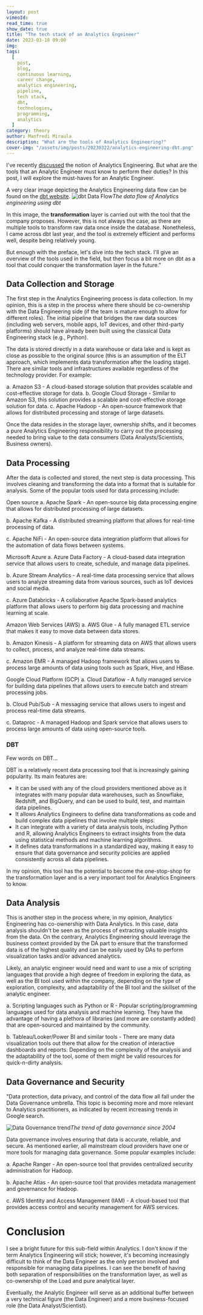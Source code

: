 ```yaml
---
layout: post
vimeoId: 
read_time: true
show_date: true
title: "The tech stack of an Analytics Engeineer"
date: 2023-03-18 09:00
img: 
tags:
  [
    post,
    blog,
    continuous learning, 
    career change, 
    analytics engineering, 
    pipeline, 
    tech stack, 
    dbt, 
    technologies, 
    programming, 
    analytics
  ]
category: theory
author: Manfredi Miraula
description: "What are the tools of Analytics Engineering?"
cover-img: "/assets/img/posts/20230322/analytics-engineering-dbt.png"
---
```

I've recently [discussed](posts/2023-03-07-what-is-analytics-engineering.md) the notion of Analytics Engineering. But what are the tools that an Analytic Engineer must know to perform their duties? In this post, I will explore the must-haves for an Analytic Engineer.

A very clear image depicting the Analytics Engineering data flow can be found on the [dbt website](https://www.getdbt.com/). 
![dbt Data Flow](/assets/img/posts/20230322/analytics-engineering-dbt.png)_The data flow of Analytics engineering using dbt_

In this image, the **transformation** layer is carried out with the tool that the company proposes. However, this is not always the case, as there are multiple tools to transform raw data once inside the database. Nonetheless, I came across dbt last year, and the tool is extremely efficient and performs well, despite being relatively young.

But enough with the preface, let's dive into the tech stack. I'll give an overview of the tools used in the field, but then focus a bit more on dbt as a tool that could conquer the transformation layer in the future."


## Data Collection and Storage
The first step in the Analytics Engineering process is data collection. In my opinion, this is a step in the process where there should be co-ownership with the Data Engineering side (if the team is mature enough to allow for different roles). The initial pipeline that bridges the raw data sources (including web servers, mobile apps, IoT devices, and other third-party platforms) should have already been built using the classical Data Engineering stack (e.g., Python).

The data is stored directly in a data warehouse or data lake and is kept as close as possible to the original source (this is an assumption of the ELT approach, which implements data transformation after the loading stage). There are similar tools and infrastructures available regardless of the technology provider. For example:

a. Amazon S3 - A cloud-based storage solution that provides scalable and cost-effective storage for data.
b. Google Cloud Storage - Similar to Amazon S3, this solution provides a scalable and cost-effective storage solution for data.
c. Apache Hadoop - An open-source framework that allows for distributed processing and storage of large datasets.

Once the data resides in the storage layer, ownership shifts, and it becomes a pure Analytics Engineering responsibility to carry out the processing needed to bring value to the data consumers (Data Analysts/Scientists, Business owners).

## Data Processing
After the data is collected and stored, the next step is data processing. This involves cleaning and transforming the data into a format that is suitable for analysis. Some of the popular tools used for data processing include:

Open source
a. Apache Spark - An open-source big data processing engine that allows for distributed processing of large datasets.

b. Apache Kafka - A distributed streaming platform that allows for real-time processing of data.

c. Apache NiFi - An open-source data integration platform that allows for the automation of data flows between systems.

Microsoft Azure
a. Azure Data Factory - A cloud-based data integration service that allows users to create, schedule, and manage data pipelines.

b. Azure Stream Analytics - A real-time data processing service that allows users to analyze streaming data from various sources, such as IoT devices and social media.

c. Azure Databricks - A collaborative Apache Spark-based analytics platform that allows users to perform big data processing and machine learning at scale.

Amazon Web Services (AWS)
a. AWS Glue - A fully managed ETL service that makes it easy to move data between data stores.

b. Amazon Kinesis - A platform for streaming data on AWS that allows users to collect, process, and analyze real-time data streams.

c. Amazon EMR - A managed Hadoop framework that allows users to process large amounts of data using tools such as Spark, Hive, and HBase.

Google Cloud Platform (GCP)
a. Cloud Dataflow - A fully managed service for building data pipelines that allows users to execute batch and stream processing jobs.

b. Cloud Pub/Sub - A messaging service that allows users to ingest and process real-time data streams.

c. Dataproc - A managed Hadoop and Spark service that allows users to process large amounts of data using open-source tools.

### DBT
Few words on DBT...

DBT is a relatively recent data processing tool that is increasingly gaining popularity. Its main features are:

- It can be used with any of the cloud providers mentioned above as it integrates with many popular data warehouses, such as Snowflake, Redshift, and BigQuery, and can be used to build, test, and maintain data pipelines.
- It allows Analytics Engineers to define data transformations as code and build complex data pipelines that involve multiple steps.
- It can integrate with a variety of data analysis tools, including Python and R, allowing Analytics Engineers to extract insights from the data using statistical methods and machine learning algorithms.
- It defines data transformations in a standardized way, making it easy to ensure that data governance and security policies are applied consistently across all data pipelines.

In my opinion, this tool has the potential to become the one-stop-shop for the transformation layer and is a very important tool for Analytics Engineers to know.

## Data Analysis
This is another step in the process where, in my opinion, Analytics Engineering has co-ownership with Data Analytics. In this case, data analysis shouldn't be seen as the process of extracting valuable insights from the data. On the contrary, Analytics Engineering should leverage the business context provided by the DA part to ensure that the transformed data is of the highest quality and can be easily used by DAs to perform visualization tasks and/or advanced analytics.

Likely, an analytic engineer would need and want to use a mix of scripting languages that provide a high degree of freedom in exploring the data, as well as the BI tool used within the company, depending on the type of exploration, complexity, and adaptability of the BI tool and the skillset of the analytic engineer.

a. Scripting languages such as Python or R - Popular scripting/programming languages used for data analysis and machine learning. They have the advantage of having a plethora of libraries (and more are constantly added) that are open-sourced and maintained by the community.

b. Tableau/Looker/Power BI and similar tools - There are many data visualization tools out there that allow for the creation of interactive dashboards and reports. Depending on the complexity of the analysis and the adaptability of the tool, some of them might be valid resources for quick-n-dirty analysis.

## Data Governance and Security
"Data protection, data privacy, and control of the data flow all fall under the Data Governance umbrella. This topic is becoming more and more relevant to Analytics practitioners, as indicated by recent increasing trends in Google search.

![Data Governance trend](/assets/img/posts/20230322/data_governance.png)_The trend of data governance since 2004_

Data governance involves ensuring that data is accurate, reliable, and secure. As mentioned earlier, all mainstream cloud providers have one or more tools for managing data governance. Some popular examples include:

a. Apache Ranger - An open-source tool that provides centralized security administration for Hadoop.

b. Apache Atlas - An open-source tool that provides metadata management and governance for Hadoop.

c. AWS Identity and Access Management (IAM) - A cloud-based tool that provides access control and security management for AWS services.

# Conclusion
I see a bright future for this sub-field within Analytics. I don't know if the term Analytics Engineering will stick; however, it's becoming increasingly difficult to think of the Data Engineer as the only person involved and responsible for managing data pipelines. I can see the benefit of having both separation of responsibilities on the transformation layer, as well as co-ownership of the Load and pure analytical layer.

Eventually, the Analytic Engineer will serve as an additional buffer between a very technical figure (the Data Engineer) and a more business-focused role (the Data Analyst/Scientist).